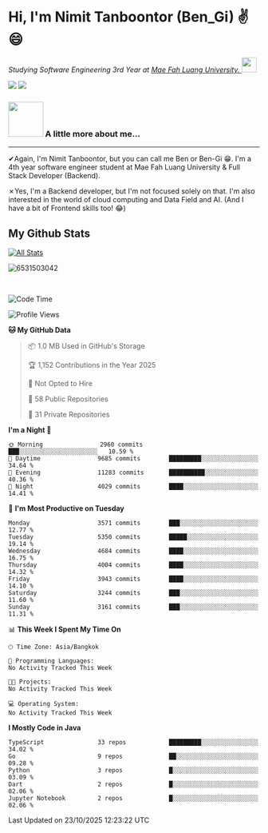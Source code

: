 # Hi, I'm Nimit Tanboontor (Ben_Gi) ✌😄
<p><em>Studying Software Engineering 3rd Year at <a href="https://en.mfu.ac.th/home.html"> Mae Fah Luang University.
</a><img src="https://media.giphy.com/media/WUlplcMpOCEmTGBtBW/giphy.gif" width="30"> </em></p>


[![](https://img.shields.io/badge/linkedin-%230077B5.svg?style=for-the-badge&logo=linkedin)]([https://www.linkedin.com/in/thanaphoom-babparn/](https://www.linkedin.com/in/nimit-tanbooutor-798139246/))
[![](https://img.shields.io/badge/Medium-12100E?style=for-the-badge&logo=medium&logoColor=white)](https://medium.com/@nimittanbooutor)

### <img src="https://media.giphy.com/media/VgCDAzcKvsR6OM0uWg/giphy.gif" width="70"> A little more about me...  

<hr> <!-- Horizontal line -->

&#10004;Again, I'm Nimit Tanboontor, but you can call me Ben or Ben-Gi 😁. I'm a 4th year software engineer student at Mae Fah Luang University & Full Stack Developer (Backend).

&#10007;Yes, I'm a Backend developer, but I'm not focused solely on that. I'm also interested in the world of cloud computing and Data Field and AI. (And I have a bit of Frontend skills too! 😂)


## My Github Stats

[![All Stats](https://github-readme-stats.vercel.app/api?username=6531503042&show_icons=true&theme=algolia)](https://github.com/6531503042)

<p><img align="center" src="https://github-readme-streak-stats.herokuapp.com/?user=6531503042&" alt="6531503042" /></p>

<br />


<!--START_SECTION:waka-->
![Code Time](http://img.shields.io/badge/Code%20Time-525%20hrs%2038%20mins-blue)

![Profile Views](http://img.shields.io/badge/Profile%20Views-32-blue)

**🐱 My GitHub Data** 

> 📦 1.0 MB Used in GitHub's Storage 
 > 
> 🏆 1,152 Contributions in the Year 2025
 > 
> 🚫 Not Opted to Hire
 > 
> 📜 58 Public Repositories 
 > 
> 🔑 31 Private Repositories 
 > 
**I'm a Night 🦉** 

```text
🌞 Morning                2960 commits        ███░░░░░░░░░░░░░░░░░░░░░░   10.59 % 
🌆 Daytime                9685 commits        █████████░░░░░░░░░░░░░░░░   34.64 % 
🌃 Evening                11283 commits       ██████████░░░░░░░░░░░░░░░   40.36 % 
🌙 Night                  4029 commits        ████░░░░░░░░░░░░░░░░░░░░░   14.41 % 
```
📅 **I'm Most Productive on Tuesday** 

```text
Monday                   3571 commits        ███░░░░░░░░░░░░░░░░░░░░░░   12.77 % 
Tuesday                  5350 commits        █████░░░░░░░░░░░░░░░░░░░░   19.14 % 
Wednesday                4684 commits        ████░░░░░░░░░░░░░░░░░░░░░   16.75 % 
Thursday                 4004 commits        ████░░░░░░░░░░░░░░░░░░░░░   14.32 % 
Friday                   3943 commits        ████░░░░░░░░░░░░░░░░░░░░░   14.10 % 
Saturday                 3244 commits        ███░░░░░░░░░░░░░░░░░░░░░░   11.60 % 
Sunday                   3161 commits        ███░░░░░░░░░░░░░░░░░░░░░░   11.31 % 
```


📊 **This Week I Spent My Time On** 

```text
🕑︎ Time Zone: Asia/Bangkok

💬 Programming Languages: 
No Activity Tracked This Week

🐱‍💻 Projects: 
No Activity Tracked This Week

💻 Operating System: 
No Activity Tracked This Week
```

**I Mostly Code in Java** 

```text
TypeScript               33 repos            █████████░░░░░░░░░░░░░░░░   34.02 % 
Go                       9 repos             ██░░░░░░░░░░░░░░░░░░░░░░░   09.28 % 
Python                   3 repos             █░░░░░░░░░░░░░░░░░░░░░░░░   03.09 % 
Dart                     2 repos             █░░░░░░░░░░░░░░░░░░░░░░░░   02.06 % 
Jupyter Notebook         2 repos             █░░░░░░░░░░░░░░░░░░░░░░░░   02.06 % 
```




 Last Updated on 23/10/2025 12:23:22 UTC
<!--END_SECTION:waka-->

